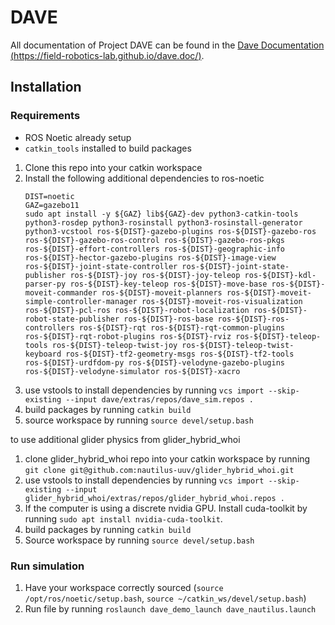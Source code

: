 # DAVE

All documentation of Project DAVE can be found in the [Dave Documentation (https://field-robotics-lab.github.io/dave.doc/)](https://field-robotics-lab.github.io/dave.doc/).

## Installation

### Requirements
- ROS Noetic already setup
- `catkin_tools` installed to build packages

1. Clone this repo into your catkin workspace
2. Install the following additional dependencies to ros-noetic
	```
	DIST=noetic
	GAZ=gazebo11
	sudo apt install -y ${GAZ} lib${GAZ}-dev python3-catkin-tools python3-rosdep python3-rosinstall python3-rosinstall-generator python3-vcstool ros-${DIST}-gazebo-plugins ros-${DIST}-gazebo-ros ros-${DIST}-gazebo-ros-control ros-${DIST}-gazebo-ros-pkgs ros-${DIST}-effort-controllers ros-${DIST}-geographic-info ros-${DIST}-hector-gazebo-plugins ros-${DIST}-image-view ros-${DIST}-joint-state-controller ros-${DIST}-joint-state-publisher ros-${DIST}-joy ros-${DIST}-joy-teleop ros-${DIST}-kdl-parser-py ros-${DIST}-key-teleop ros-${DIST}-move-base ros-${DIST}-moveit-commander ros-${DIST}-moveit-planners ros-${DIST}-moveit-simple-controller-manager ros-${DIST}-moveit-ros-visualization ros-${DIST}-pcl-ros ros-${DIST}-robot-localization ros-${DIST}-robot-state-publisher ros-${DIST}-ros-base ros-${DIST}-ros-controllers ros-${DIST}-rqt ros-${DIST}-rqt-common-plugins ros-${DIST}-rqt-robot-plugins ros-${DIST}-rviz ros-${DIST}-teleop-tools ros-${DIST}-teleop-twist-joy ros-${DIST}-teleop-twist-keyboard ros-${DIST}-tf2-geometry-msgs ros-${DIST}-tf2-tools ros-${DIST}-urdfdom-py ros-${DIST}-velodyne-gazebo-plugins ros-${DIST}-velodyne-simulator ros-${DIST}-xacro
	```
3. use vstools to install dependencies by running `vcs import --skip-existing --input dave/extras/repos/dave_sim.repos .`
4. build packages by running `catkin build`
5. source workspace by running `source devel/setup.bash`

to use additional glider physics from glider_hybrid_whoi
1. clone glider_hybrid_whoi repo into your catkin workspace by running `git clone git@github.com:nautilus-uuv/glider_hybrid_whoi.git`
2. use vstools to install dependencies by running `vcs import --skip-existing --input glider_hybrid_whoi/extras/repos/glider_hybrid_whoi.repos .`
3. If the computer is using a discrete nvidia GPU. Install cuda-toolkit by running `sudo apt install nvidia-cuda-toolkit`.
4. build packages by running `catkin build`
5. Source workspace by running `source devel/setup.bash`

### Run simulation
1. Have your workspace correctly sourced (`source /opt/ros/noetic/setup.bash`, `source ~/catkin_ws/devel/setup.bash`)
2. Run file by running `roslaunch dave_demo_launch dave_nautilus.launch`
